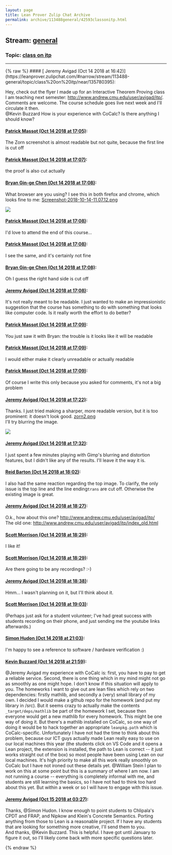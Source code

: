 ```yaml
---
layout: page
title: Lean Prover Zulip Chat Archive 
permalink: archive/113488general/42593classonitp.html
---
```


## Stream: [general](https://leanprover-community.github.io/archive/113488general/index.html)
### Topic: [class on itp](https://leanprover-community.github.io/archive/113488general/42593classonitp.html)

---

<base href="https://leanprover.zulipchat.com">
{% raw %}
#### [ Jeremy Avigad (Oct 14 2018 at 16:42)](https://leanprover.zulipchat.com/#narrow/stream/113488-general/topic/class%20on%20itp/near/135780395):
<p>Hey, check out the flyer I made up for an Interactive Theorem Proving class I am teaching next semester: <a href="http://www.andrew.cmu.edu/user/avigad/itp/" target="_blank" title="http://www.andrew.cmu.edu/user/avigad/itp/">http://www.andrew.cmu.edu/user/avigad/itp/</a>. Comments are welcome. The course schedule goes live next week and I'll circulate it then. <br>
<span class="user-mention" data-user-id="110038">@Kevin Buzzard</span> How is your experience with CoCalc? Is there anything I should know?</p>

#### [ Patrick Massot (Oct 14 2018 at 17:05)](https://leanprover.zulipchat.com/#narrow/stream/113488-general/topic/class%20on%20itp/near/135781210):
<p>The Zorn screenshot is almost readable but not quite, because the first line is cut off</p>

#### [ Patrick Massot (Oct 14 2018 at 17:07)](https://leanprover.zulipchat.com/#narrow/stream/113488-general/topic/class%20on%20itp/near/135781274):
<p>the proof is also cut actually</p>

#### [ Bryan Gin-ge Chen (Oct 14 2018 at 17:08)](https://leanprover.zulipchat.com/#narrow/stream/113488-general/topic/class%20on%20itp/near/135781325):
<p>What browser are you using? I see this in both firefox and chrome, which looks fine to me: <a href="/user_uploads/3121/qUmEAQu8WxeoOmIqMhdxjB-a/Screenshot-2018-10-14-11.07.12.png" target="_blank" title="Screenshot-2018-10-14-11.07.12.png">Screenshot-2018-10-14-11.07.12.png</a></p>
<div class="message_inline_image"><a href="/user_uploads/3121/qUmEAQu8WxeoOmIqMhdxjB-a/Screenshot-2018-10-14-11.07.12.png" target="_blank" title="Screenshot-2018-10-14-11.07.12.png"><img src="/user_uploads/3121/qUmEAQu8WxeoOmIqMhdxjB-a/Screenshot-2018-10-14-11.07.12.png"></a></div>

#### [ Patrick Massot (Oct 14 2018 at 17:08)](https://leanprover.zulipchat.com/#narrow/stream/113488-general/topic/class%20on%20itp/near/135781326):
<p>I'd love to attend the end of this course...</p>

#### [ Patrick Massot (Oct 14 2018 at 17:08)](https://leanprover.zulipchat.com/#narrow/stream/113488-general/topic/class%20on%20itp/near/135781330):
<p>I see the same, and it's certainly not fine</p>

#### [ Bryan Gin-ge Chen (Oct 14 2018 at 17:08)](https://leanprover.zulipchat.com/#narrow/stream/113488-general/topic/class%20on%20itp/near/135781331):
<p>Oh I guess the right hand side is cut off</p>

#### [ Jeremy Avigad (Oct 14 2018 at 17:08)](https://leanprover.zulipchat.com/#narrow/stream/113488-general/topic/class%20on%20itp/near/135781332):
<p>It's not really meant to be readable. I just wanted to make an impressionistic suggestion that the course has something to do with something that looks like computer code. Is it really worth the effort to do better?</p>

#### [ Patrick Massot (Oct 14 2018 at 17:09)](https://leanprover.zulipchat.com/#narrow/stream/113488-general/topic/class%20on%20itp/near/135781344):
<p>You just saw it with Bryan: the trouble is it looks like it will be readable</p>

#### [ Patrick Massot (Oct 14 2018 at 17:09)](https://leanprover.zulipchat.com/#narrow/stream/113488-general/topic/class%20on%20itp/near/135781349):
<p>I would either make it clearly unreadable or actually readable</p>

#### [ Patrick Massot (Oct 14 2018 at 17:09)](https://leanprover.zulipchat.com/#narrow/stream/113488-general/topic/class%20on%20itp/near/135781357):
<p>Of course I write this only because you asked for comments, it's not a big problem</p>

#### [ Jeremy Avigad (Oct 14 2018 at 17:22)](https://leanprover.zulipchat.com/#narrow/stream/113488-general/topic/class%20on%20itp/near/135781821):
<p>Thanks. I just tried making a sharper, more readable version, but it is too prominent: it doesn't look good. <a href="/user_uploads/3121/TAsDhESuzhUUcdTEDlvSMFqY/zorn2.png" target="_blank" title="zorn2.png">zorn2.png</a><br>
I'll try blurring the image.</p>
<div class="message_inline_image"><a href="/user_uploads/3121/TAsDhESuzhUUcdTEDlvSMFqY/zorn2.png" target="_blank" title="zorn2.png"><img src="/user_uploads/3121/TAsDhESuzhUUcdTEDlvSMFqY/zorn2.png"></a></div>

#### [ Jeremy Avigad (Oct 14 2018 at 17:32)](https://leanprover.zulipchat.com/#narrow/stream/113488-general/topic/class%20on%20itp/near/135782106):
<p>I just spent a few minutes playing with Gimp's blurring and distortion features, but I didn't like any of the results. I'll leave it the way it is.</p>

#### [ Reid Barton (Oct 14 2018 at 18:02)](https://leanprover.zulipchat.com/#narrow/stream/113488-general/topic/class%20on%20itp/near/135783162):
<p>I also had the same reaction regarding the top image. To clarify, the only issue is the top line and the line ending<code>trans</code> are cut off. Otherwise the existing image is great.</p>

#### [ Jeremy Avigad (Oct 14 2018 at 18:27)](https://leanprover.zulipchat.com/#narrow/stream/113488-general/topic/class%20on%20itp/near/135784010):
<p>O.k., how about this one? <a href="http://www.andrew.cmu.edu/user/avigad/itp/" target="_blank" title="http://www.andrew.cmu.edu/user/avigad/itp/">http://www.andrew.cmu.edu/user/avigad/itp/</a><br>
The old one: <a href="http://www.andrew.cmu.edu/user/avigad/itp/index_old.html" target="_blank" title="http://www.andrew.cmu.edu/user/avigad/itp/index_old.html">http://www.andrew.cmu.edu/user/avigad/itp/index_old.html</a></p>

#### [ Scott Morrison (Oct 14 2018 at 18:29)](https://leanprover.zulipchat.com/#narrow/stream/113488-general/topic/class%20on%20itp/near/135784058):
<p>I like it!</p>

#### [ Scott Morrison (Oct 14 2018 at 18:29)](https://leanprover.zulipchat.com/#narrow/stream/113488-general/topic/class%20on%20itp/near/135784062):
<p>Are there going to be any recordings? :-)</p>

#### [ Jeremy Avigad (Oct 14 2018 at 18:38)](https://leanprover.zulipchat.com/#narrow/stream/113488-general/topic/class%20on%20itp/near/135784377):
<p>Hmm... I wasn't planning on it, but I'll think about it.</p>

#### [ Scott Morrison (Oct 14 2018 at 19:03)](https://leanprover.zulipchat.com/#narrow/stream/113488-general/topic/class%20on%20itp/near/135785333):
<p>(Perhaps just ask for a student volunteer; I've had great success with students recording on their phone, and just sending me the youtube links afterwards.)</p>

#### [ Simon Hudon (Oct 14 2018 at 21:03)](https://leanprover.zulipchat.com/#narrow/stream/113488-general/topic/class%20on%20itp/near/135789315):
<p>I'm happy to see a reference to software / hardware verification :)</p>

#### [ Kevin Buzzard (Oct 14 2018 at 21:59)](https://leanprover.zulipchat.com/#narrow/stream/113488-general/topic/class%20on%20itp/near/135791165):
<p><span class="user-mention" data-user-id="110865">@Jeremy Avigad</span> my experience with CoCalc is: first, you have to pay to get a reliable service. Second, there is one thing which in my mind might not go as smoothly as one might hope. I don't know if this situation will apply to you. The homeworks I want to give out are lean files which rely on two dependencies: firstly mathlib, and secondly a (very) small library of my own. I decided I would make a github repo for the homework (and put my library in /src). But it seems crazy to actually make the contents <code>_target/deps/mathlib</code> be part of the homework I set, because then everyone would get a new mathlib for every homework. This might be one way of doing it. But there's a mathlib installed on CoCalc, so one way of doing it would be to hack together an appropriate <code>leanpkg.path</code> which is CoCalc-specific. Unfortunately I have not had the time to think about this problem, because our ICT guys actually made Lean really easy to use on our local machines this year (the students click on VS Code and it opens a Lean project, the extension is installed, the path to Lean is correct -- it just works straight out of the box) so most people have been using Lean on our local machines. It's high priority to make all this work really smoothly on CoCalc but I have not ironed out these details yet. <span class="user-mention" data-user-id="116034">@William Stein</span> I plan to work on this at some point but this is a summary of where I am now. I am not running a course -- everything is completely informal with me, and students are still learning the basics, so I have not had to think too hard about this yet. But within a week or so I will have to engage with this issue.</p>

#### [ Jeremy Avigad (Oct 15 2018 at 03:27)](https://leanprover.zulipchat.com/#narrow/stream/113488-general/topic/class%20on%20itp/near/135801160):
<p>Thanks, <span class="user-mention" data-user-id="110026">@Simon Hudon</span>. I know enough to point students to Chlipala's CPDT and FRAP, and Nipkow and Klein's Concrete Semantics. Porting anything from those to Lean is a reasonable project. If I have any students that are looking for something more creative, I'll send them to you.<br>
And thanks, <span class="user-mention" data-user-id="110038">@Kevin Buzzard</span>. This is helpful. I have got until January to figure it out, so I'll likely come back with more specific questions later.</p>


{% endraw %}
